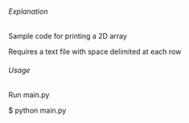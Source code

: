 ###### Explanation

Sample code for printing a 2D array

Requires a text file with space delimited at each row

###### Usage

Run main.py

$ python main.py